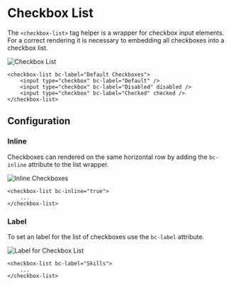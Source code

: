 # Checkbox List

The `<checkbox-list>` tag helper is a wrapper for checkbox input elements. For a correct rendering it is necessary to embedding all checkboxes into a checkbox list.

![Checkbox List](https://raw.githubusercontent.com/brecons/bootstrap-tag-helper/master/docs/images/checkboxlist_01.PNG)

```markup
<checkbox-list bc-label="Default Checkboxes">
    <input type="checkbox" bc-label="Default" />
    <input type="checkbox" bc-label="Disabled" disabled />
    <input type="checkbox" bc-label="Checked" checked />
</checkbox-list>
```

## Configuration

### Inline

Checkboxes can rendered on the same horizontal row by adding the `bc-inline` attribute to the list wrapper.

![Inline Checkboxes](https://raw.githubusercontent.com/brecons/bootstrap-tag-helper/master/docs/images/checkboxlist_02.PNG)

```markup
<checkbox-list bc-inline="true">
    ...
</checkbox-list>
```

### Label

To set an label for the list of checkboxes use the `bc-label` attribute.

![Label for Checkbox List](https://raw.githubusercontent.com/brecons/bootstrap-tag-helper/master/docs/images/checkboxlist_03.PNG)

```markup
<checkbox-list bc-label="Skills">
    ...
</checkbox-list>
```